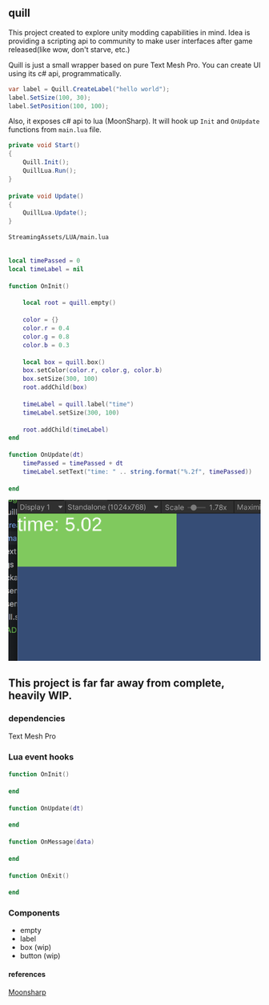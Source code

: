 ## quill

This project created to explore unity modding capabilities in mind. Idea is providing a scripting api to community to make user interfaces after game released(like wow, don't starve, etc.)
 
 Quill is just a small wrapper based on pure Text Mesh Pro. You can create UI using its c# api, programmatically.


```csharp
var label = Quill.CreateLabel("hello world");
label.SetSize(100, 30);
label.SetPosition(100, 100);
```

Also, it exposes c# api to lua (MoonSharp). It will hook up `Init` and `OnUpdate` functions from `main.lua` file. 

```csharp
private void Start()
{
    Quill.Init();
    QuillLua.Run();
}

private void Update()
{
    QuillLua.Update();
}
```

`StreamingAssets/LUA/main.lua`

```lua

local timePassed = 0
local timeLabel = nil

function OnInit()

    local root = quill.empty()

    color = {}
    color.r = 0.4
    color.g = 0.8
    color.b = 0.3

    local box = quill.box()
    box.setColor(color.r, color.g, color.b)
    box.setSize(300, 100)
    root.addChild(box)

    timeLabel = quill.label("time")
    timeLabel.setSize(300, 100)
    
    root.addChild(timeLabel)
end

function OnUpdate(dt)
    timePassed = timePassed + dt
    timeLabel.setText("time: " .. string.format("%.2f", timePassed))

end
```

![sample](./sample.png)



## This project is far far away from complete, heavily WIP.


### dependencies
Text Mesh Pro

### Lua event hooks
```lua
function OnInit()

end

function OnUpdate(dt)

end

function OnMessage(data)

end

function OnExit()

end
```

### Components
- empty
- label
- box (wip)
- button (wip)

#### references
[Moonsharp](https://www.moonsharp.org)